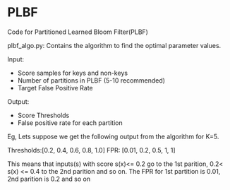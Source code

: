 # PLBF
Code for Partitioned Learned Bloom Filter(PLBF)


plbf_algo.py: Contains the algorithm to find the optimal parameter values.

Input:
- Score samples for keys and non-keys
- Number of partitions in PLBF (5-10 recommended)
- Target False Positive Rate 

Output:
- Score Thresholds 
- False positive rate for each partition

Eg,
Lets suppose we get the following output from the algorithm for K=5.

Thresholds:[0.2, 0.4, 0.6, 0.8, 1.0]
FPR: [0.01, 0.2, 0.5, 1, 1]

This means that inputs(s) with score s(x)<= 0.2 go to the 1st parition, 0.2< s(x) <= 0.4 to the 2nd parition and so on.
The FPR for 1st partition is  0.01, 2nd parition is 0.2 and so on
